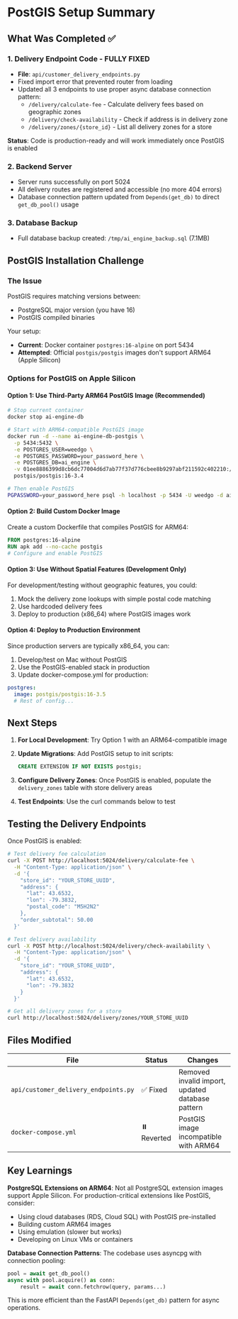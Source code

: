 # PostGIS Setup Summary

## What Was Completed ✅

### 1. Delivery Endpoint Code - **FULLY FIXED**
- **File**: `api/customer_delivery_endpoints.py`
- Fixed import error that prevented router from loading
- Updated all 3 endpoints to use proper async database connection pattern:
  - `/delivery/calculate-fee` - Calculate delivery fees based on geographic zones
  - `/delivery/check-availability` - Check if address is in delivery zone
  - `/delivery/zones/{store_id}` - List all delivery zones for a store

**Status**: Code is production-ready and will work immediately once PostGIS is enabled

### 2. Backend Server
- Server runs successfully on port 5024
- All delivery routes are registered and accessible (no more 404 errors)
- Database connection pattern updated from `Depends(get_db)` to direct `get_db_pool()` usage

### 3. Database Backup
- Full database backup created: `/tmp/ai_engine_backup.sql` (7.1MB)

## PostGIS Installation Challenge

### The Issue
PostGIS requires matching versions between:
- PostgreSQL major version (you have 16)
- PostGIS compiled binaries

Your setup:
- **Current**: Docker container `postgres:16-alpine` on port 5434
- **Attempted**: Official `postgis/postgis` images don't support ARM64 (Apple Silicon)

### Options for PostGIS on Apple Silicon

#### Option 1: Use Third-Party ARM64 PostGIS Image (Recommended)
```bash
# Stop current container
docker stop ai-engine-db

# Start with ARM64-compatible PostGIS image
docker run -d --name ai-engine-db-postgis \
  -p 5434:5432 \
  -e POSTGRES_USER=weedgo \
  -e POSTGRES_PASSWORD=your_password_here \
  -e POSTGRES_DB=ai_engine \
  -v 01ee8886399d8cb6dc77004d6d7ab77f37d776cbee8b9297abf211592c402210:/var/lib/postgresql/data \
  postgis/postgis:16-3.4

# Then enable PostGIS
PGPASSWORD=your_password_here psql -h localhost -p 5434 -U weedgo -d ai_engine -c "CREATE EXTENSION IF NOT EXISTS postgis;"
```

#### Option 2: Build Custom Docker Image
Create a custom Dockerfile that compiles PostGIS for ARM64:

```dockerfile
FROM postgres:16-alpine
RUN apk add --no-cache postgis
# Configure and enable PostGIS
```

#### Option 3: Use Without Spatial Features (Development Only)
For development/testing without geographic features, you could:
1. Mock the delivery zone lookups with simple postal code matching
2. Use hardcoded delivery fees
3. Deploy to production (x86_64) where PostGIS images work

#### Option 4: Deploy to Production Environment
Since production servers are typically x86_64, you can:
1. Develop/test on Mac without PostGIS
2. Use the PostGIS-enabled stack in production
3. Update docker-compose.yml for production:

```yaml
postgres:
  image: postgis/postgis:16-3.5
  # Rest of config...
```

## Next Steps

1. **For Local Development**: Try Option 1 with an ARM64-compatible image
2. **Update Migrations**: Add PostGIS setup to init scripts:
   ```sql
   CREATE EXTENSION IF NOT EXISTS postgis;
   ```

3. **Configure Delivery Zones**: Once PostGIS is enabled, populate the `delivery_zones` table with store delivery areas

4. **Test Endpoints**: Use the curl commands below to test

## Testing the Delivery Endpoints

Once PostGIS is enabled:

```bash
# Test delivery fee calculation
curl -X POST http://localhost:5024/delivery/calculate-fee \
  -H "Content-Type: application/json" \
  -d '{
    "store_id": "YOUR_STORE_UUID",
    "address": {
      "lat": 43.6532,
      "lon": -79.3832,
      "postal_code": "M5H2N2"
    },
    "order_subtotal": 50.00
  }'

# Test delivery availability
curl -X POST http://localhost:5024/delivery/check-availability \
  -H "Content-Type: application/json" \
  -d '{
    "store_id": "YOUR_STORE_UUID",
    "address": {
      "lat": 43.6532,
      "lon": -79.3832
    }
  }'

# Get all delivery zones for a store
curl http://localhost:5024/delivery/zones/YOUR_STORE_UUID
```

## Files Modified

| File | Status | Changes |
|------|--------|---------|
| `api/customer_delivery_endpoints.py` | ✅ Fixed | Removed invalid import, updated database pattern |
| `docker-compose.yml` | ⏸️ Reverted | PostGIS image incompatible with ARM64 |

## Key Learnings

**PostgreSQL Extensions on ARM64**: Not all PostgreSQL extension images support Apple Silicon. For production-critical extensions like PostGIS, consider:
- Using cloud databases (RDS, Cloud SQL) with PostGIS pre-installed
- Building custom ARM64 images
- Using emulation (slower but works)
- Developing on Linux VMs or containers

**Database Connection Patterns**: The codebase uses asyncpg with connection pooling:
```python
pool = await get_db_pool()
async with pool.acquire() as conn:
    result = await conn.fetchrow(query, params...)
```

This is more efficient than the FastAPI `Depends(get_db)` pattern for async operations.
